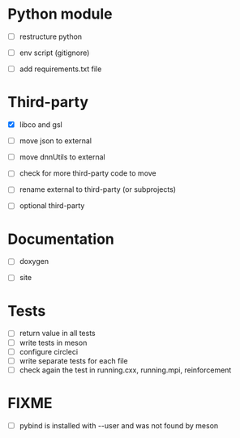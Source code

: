 # Python module

* [ ] restructure python
* [ ] env script (gitignore)
* [ ] add requirements.txt file


# Third-party

* [X] libco and gsl
* [ ] move json to external
* [ ] move dnnUtils to external
* [ ] check for more third-party code to move
* [ ] rename external to third-party (or subprojects)
* [ ] optional third-party


# Documentation

* [ ] doxygen
* [ ] site


# Tests

* [ ] return value in all tests
* [ ] write tests in meson
* [ ] configure circleci
* [ ] write separate tests for each file
* [ ] check again the test in running.cxx, running.mpi, reinforcement

# FIXME

* [ ] pybind is installed with --user and was not found by meson